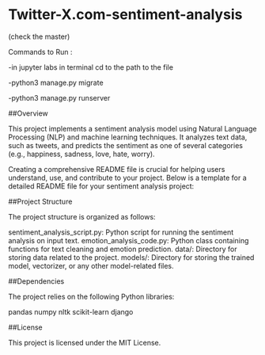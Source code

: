 # Twitter-X.com-sentiment-analysis
(check the master)

Commands to Run :

-in jupyter labs in terminal cd to the path to the file

-python3 manage.py migrate

-python3 manage.py runserver

##Overview

This project implements a sentiment analysis model using Natural Language Processing (NLP) and machine learning techniques. It analyzes text data, such as tweets, and predicts the sentiment as one of several categories (e.g., happiness, sadness, love, hate, worry).

Creating a comprehensive README file is crucial for helping users understand, use, and contribute to your project. Below is a template for a detailed README file for your sentiment analysis project:

##Project Structure

The project structure is organized as follows:

sentiment_analysis_script.py: Python script for running the sentiment analysis on input text. emotion_analysis_code.py: Python class containing functions for text cleaning and emotion prediction. data/: Directory for storing data related to the project. models/: Directory for storing the trained model, vectorizer, or any other model-related files.

##Dependencies

The project relies on the following Python libraries:

pandas numpy nltk scikit-learn django

##License

This project is licensed under the MIT License.
